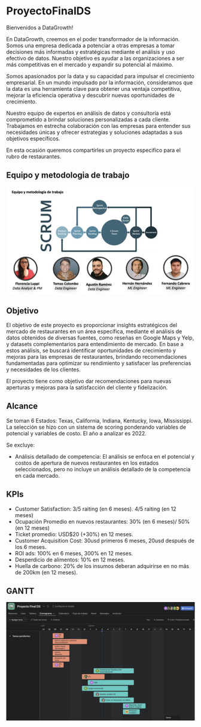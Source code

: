 # ProyectoFinalDS

Bienvenidos a DataGrowth!

En DataGrowth, creemos en el poder transformador de la información. Somos una empresa dedicada a potenciar a otras empresas a tomar decisiones más informadas y estratégicas mediante el análisis y uso efectivo de datos. Nuestro objetivo es ayudar a las organizaciones a ser más competitivas en el mercado y expandir su potencial al máximo.

Somos apasionados por la data y su capacidad para impulsar el crecimiento empresarial. En un mundo impulsado por la información, consideramos que la data es una herramienta clave para obtener una ventaja competitiva, mejorar la eficiencia operativa y descubrir nuevas oportunidades de crecimiento.

Nuestro equipo de expertos en análisis de datos y consultoría está comprometido a brindar soluciones personalizadas a cada cliente. Trabajamos en estrecha colaboración con las empresas para entender sus necesidades únicas y ofrecer estrategias y soluciones adaptadas a sus objetivos específicos.

En esta ocasión queremos compartirles un proyecto especifico para el rubro de restaurantes.


## Equipo y metodologia de trabajo
![Captura Equipo](Equipoymetodologia.png)


## Objetivo 

El objetivo de este proyecto es proporcionar insights estratégicos del mercado de restaurantes en un área específica, mediante el análisis de datos obtenidos de diversas fuentes, como reseñas en Google Maps y Yelp, y datasets complementarios para entendimiento de mercado. En base a estos análisis, se buscará identificar oportunidades de crecimiento y mejoras para las empresas de restaurantes, brindando recomendaciones fundamentadas para optimizar su rendimiento y satisfacer las preferencias y necesidades de los clientes. 

El proyecto tiene como objetivo dar recomendaciones para nuevas aperturas y mejoras para la satisfacción del cliente y fidelización.


## Alcance

Se toman 6 Estados: Texas, California, Indiana, Kentucky, Iowa, Mississippi. La selección se hizo con un sistema de scoring ponderando variables de potencial y variables de costo.
El año a analizar es 2022.


Se excluye:
* Análisis detallado de competencia: El análisis se enfoca en el potencial y costos de apertura de nuevos restaurantes en los estados seleccionados, pero no incluye un análisis detallado de la competencia en cada mercado.

## KPIs

* Customer Satisfaction: 3/5 raiting (en 6 meses). 4/5 raiting (en 12 meses)
* Ocupación Promedio en nuevos restaurantes: 30% (en 6 meses)/ 50% (en 12 meses)
* Ticket promedio: USD$20 (+30%) en 12 meses.
* Customer Acquisition Cost: 30usd primeros 6 meses, 20usd después de los 6 meses.
* ROI ads: 100% en 6 meses, 300% en 12 meses.
* Desperdicio de alimentos: 10% en 12 meses.
* Huella de carbono: 20% de los insumos deberan adquirirse en no más de 200km (en 12 meses).




## GANTT

![Captura GANTT](GANTT.png)
